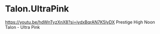 # Talon.UltraPink

https://youtu.be/hdWnTyzXnX8?si=iydxBqrAN7K5lyDX
Prestige High Noon Talon - Ultra Pink
